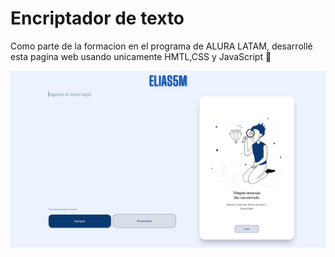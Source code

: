 # Encriptador de texto
Como parte de la formacion en el programa de ALURA LATAM, desarrollé esta pagina web usando unicamente HMTL,CSS y JavaScript 🧐

![](img\pagina.JPG)

